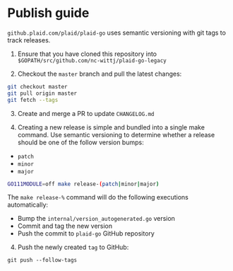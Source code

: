# Publish guide

`github.plaid.com/plaid/plaid-go` uses semantic versioning with git tags to
track releases.

1. Ensure that you have cloned this repository into `$GOPATH/src/github.com/nc-wittj/plaid-go-legacy`

2. Checkout the `master` branch and pull the latest changes:

```bash
git checkout master
git pull origin master
git fetch --tags
```

3. Create and merge a PR to update `CHANGELOG.md`

4. Creating a new release is simple and bundled into a single make command. Use
semantic versioning to determine whether a release should be one of the follow
version bumps:
- `patch`
- `minor`
- `major`

```bash
GO111MODULE=off make release-(patch|minor|major)
```

The `make release-%` command will do the following executions automatically:
- Bump the `internal/version_autogenerated.go` version
- Commit and tag the new version
- Push the commit to `plaid-go` GitHub repository

4. Push the newly created `tag` to GitHub:

```
git push --follow-tags
```
